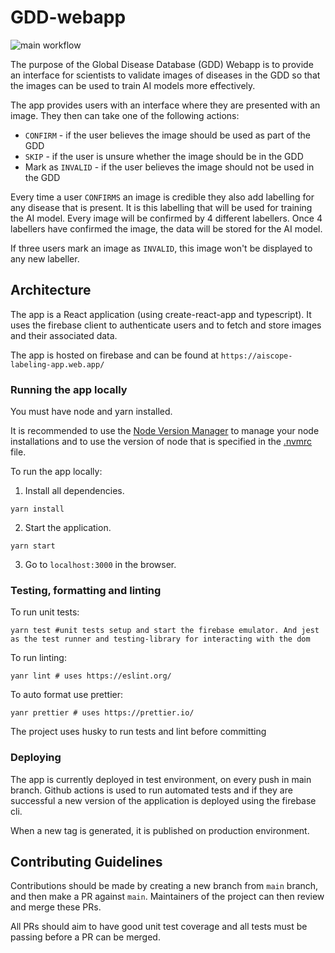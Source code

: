 # GDD-webapp

![main workflow](https://github.com/theaiscope/GDD-webapp/actions/workflows/push-to-main.yaml/badge.svg)

The purpose of the Global Disease Database (GDD) Webapp is to provide an interface for scientists to validate images of diseases in the GDD so that the images can be used to train AI models more effectively.

The app provides users with an interface where they are presented with an image. They then can take one of the following actions:
- `CONFIRM` - if the user believes the image should be used as part of the GDD
- `SKIP` - if the user is unsure whether the image should be in the GDD
- Mark as `INVALID` - if the user believes the image should not be used in the GDD

Every time a user `CONFIRMS` an image is credible they also add labelling for any disease that is present. It is this labelling that will be used for training the AI model. Every image will be confirmed by 4 different labellers. Once 4 labellers have confirmed the image, the data will be stored for the AI model. 

If three users mark an image as `INVALID`, this image won't be displayed to any new labeller. 

## Architecture

The app is a React application (using create-react-app and typescript). It uses the firebase client to authenticate users and to fetch and store images and their associated data.

The app is hosted on firebase and can be found at `https://aiscope-labeling-app.web.app/`

### Running the app locally

You must have node and yarn installed.

It is recommended to use the [Node Version Manager](https://github.com/creationix/nvm) to manage your node installations and to use the version of node that is specified in the [.nvmrc](/.nvmrc) file.

To run the app locally: 
1. Install all dependencies.
```shell
yarn install
```
2. Start the application.
```shell
yarn start
```
3. Go to `localhost:3000` in the browser.

### Testing, formatting and linting

To run unit tests:
```shell
yarn test #unit tests setup and start the firebase emulator. And jest as the test runner and testing-library for interacting with the dom
```

To run linting:
```shell
yanr lint # uses https://eslint.org/
```

To auto format use prettier:
```shell
yanr prettier # uses https://prettier.io/
```

The project uses husky to run tests and lint before committing

### Deploying

The app is currently deployed in test environment, on every push in main branch. 
Github actions is used to run automated tests and if they are successful a new version of the application is deployed using the firebase cli.

When a new tag is generated, it is published on production environment. 

## Contributing Guidelines

Contributions should be made by creating a new branch from `main` branch, and then make a PR against `main`. 
Maintainers of the project can then review and merge these PRs.

All PRs should aim to have good unit test coverage and all tests must be passing before a PR can be merged.